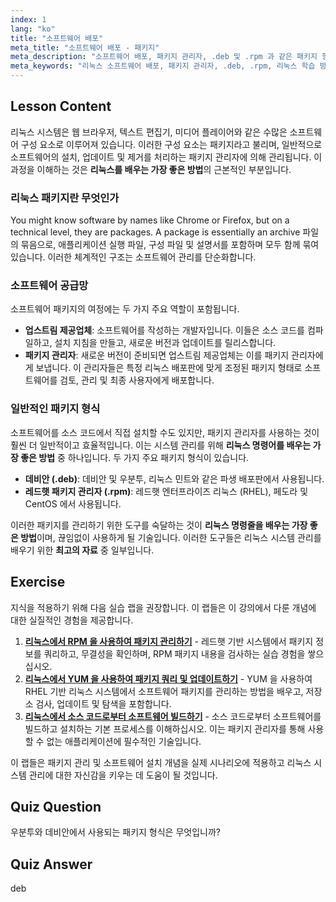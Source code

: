 ```yaml
---
index: 1
lang: "ko"
title: "소프트웨어 배포"
meta_title: "소프트웨어 배포 - 패키지"
meta_description: "소프트웨어 배포, 패키지 관리자, .deb 및 .rpm 과 같은 패키지 형식을 이해하여 Linux 를 배우는 가장 좋은 방법을 알아보세요. 무료 Linux 자격증 과정의 핵심 부분입니다."
meta_keywords: "리눅스 소프트웨어 배포, 패키지 관리자, .deb, .rpm, 리눅스 학습 방법, 무료 리눅스 자격증 과정, 리눅스 학습 최고의 자료, 리눅스 명령어 학습 방법, 소프트웨어 설치"
---
```


## Lesson Content

리눅스 시스템은 웹 브라우저, 텍스트 편집기, 미디어 플레이어와 같은 수많은 소프트웨어 구성 요소로 이루어져 있습니다. 이러한 구성 요소는 패키지라고 불리며, 일반적으로 소프트웨어의 설치, 업데이트 및 제거를 처리하는 패키지 관리자에 의해 관리됩니다. 이 과정을 이해하는 것은 **리눅스를 배우는 가장 좋은 방법**의 근본적인 부분입니다.

### 리눅스 패키지란 무엇인가

You might know software by names like Chrome or Firefox, but on a technical level, they are packages. A package is essentially an archive 파일의 묶음으로, 애플리케이션 실행 파일, 구성 파일 및 설명서를 포함하며 모두 함께 묶여 있습니다. 이러한 체계적인 구조는 소프트웨어 관리를 단순화합니다.

### 소프트웨어 공급망

소프트웨어 패키지의 여정에는 두 가지 주요 역할이 포함됩니다.

- **업스트림 제공업체**: 소프트웨어를 작성하는 개발자입니다. 이들은 소스 코드를 컴파일하고, 설치 지침을 만들고, 새로운 버전과 업데이트를 릴리스합니다.
- **패키지 관리자**: 새로운 버전이 준비되면 업스트림 제공업체는 이를 패키지 관리자에게 보냅니다. 이 관리자들은 특정 리눅스 배포판에 맞게 조정된 패키지 형태로 소프트웨어를 검토, 관리 및 최종 사용자에게 배포합니다.

### 일반적인 패키지 형식

소프트웨어를 소스 코드에서 직접 설치할 수도 있지만, 패키지 관리자를 사용하는 것이 훨씬 더 일반적이고 효율적입니다. 이는 시스템 관리를 위해 **리눅스 명령어를 배우는 가장 좋은 방법** 중 하나입니다. 두 가지 주요 패키지 형식이 있습니다.

- **데비안 (.deb)**: 데비안 및 우분투, 리눅스 민트와 같은 파생 배포판에서 사용됩니다.
- **레드햇 패키지 관리자 (.rpm)**: 레드햇 엔터프라이즈 리눅스 (RHEL), 페도라 및 CentOS 에서 사용됩니다.

이러한 패키지를 관리하기 위한 도구를 숙달하는 것이 **리눅스 명령줄을 배우는 가장 좋은 방법**이며, 끊임없이 사용하게 될 기술입니다. 이러한 도구들은 리눅스 시스템 관리를 배우기 위한 **최고의 자료** 중 일부입니다.

## Exercise

지식을 적용하기 위해 다음 실습 랩을 권장합니다. 이 랩들은 이 강의에서 다룬 개념에 대한 실질적인 경험을 제공합니다.

1. **[리눅스에서 RPM 을 사용하여 패키지 관리하기](https://labex.io/ko/labs/rhel-managing-packages-with-rpm-in-linux-590868)** - 레드햇 기반 시스템에서 패키지 정보를 쿼리하고, 무결성을 확인하며, RPM 패키지 내용을 검사하는 실습 경험을 쌓으십시오.
2. **[리눅스에서 YUM 을 사용하여 패키지 쿼리 및 업데이트하기](https://labex.io/ko/labs/rhel-query-and-update-packages-with-yum-in-linux-590869)** - YUM 을 사용하여 RHEL 기반 리눅스 시스템에서 소프트웨어 패키지를 관리하는 방법을 배우고, 저장소 검사, 업데이트 및 탐색을 포함합니다.
3. **[리눅스에서 소스 코드로부터 소프트웨어 빌드하기](https://labex.io/ko/labs/comptia-build-software-from-source-code-in-linux-590853)** - 소스 코드로부터 소프트웨어를 빌드하고 설치하는 기본 프로세스를 이해하십시오. 이는 패키지 관리자를 통해 사용할 수 없는 애플리케이션에 필수적인 기술입니다.

이 랩들은 패키지 관리 및 소프트웨어 설치 개념을 실제 시나리오에 적용하고 리눅스 시스템 관리에 대한 자신감을 키우는 데 도움이 될 것입니다.

## Quiz Question

우분투와 데비안에서 사용되는 패키지 형식은 무엇입니까?

## Quiz Answer

deb

